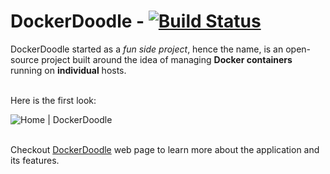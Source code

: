 # DockerDoodle - [![Build Status](https://travis-ci.com/gauravgahlot/dockerdoodle.svg?branch=master)](https://travis-ci.com/gauravgahlot/dockerdoodle)

DockerDoodle started as a *fun side project*, hence the name, is an open-source project built around the idea of managing **Docker containers** running on **individual** hosts.
<br />

<br />Here is the first look:

![Home | DockerDoodle](https://github.com/gauravgahlot/dockerdoodle/blob/master/docs/samples/containers-count.gif)

<br />Checkout [DockerDoodle](https://gauravgahlot.github.io/dockerdoodle/) web page to learn more about the application and its features.
